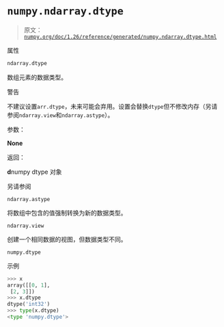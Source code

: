 # `numpy.ndarray.dtype`

> 原文：[`numpy.org/doc/1.26/reference/generated/numpy.ndarray.dtype.html`](https://numpy.org/doc/1.26/reference/generated/numpy.ndarray.dtype.html)

属性

```py
ndarray.dtype
```

数组元素的数据类型。

警告

不建议设置`arr.dtype`，未来可能会弃用。设置会替换`dtype`但不修改内存（另请参阅`ndarray.view`和`ndarray.astype`）。

参数：

**None**

返回：

**d**numpy dtype 对象

另请参阅

`ndarray.astype`

将数组中包含的值强制转换为新的数据类型。

`ndarray.view`

创建一个相同数据的视图，但数据类型不同。

`numpy.dtype`

示例

```py
>>> x
array([[0, 1],
 [2, 3]])
>>> x.dtype
dtype('int32')
>>> type(x.dtype)
<type 'numpy.dtype'> 
```

